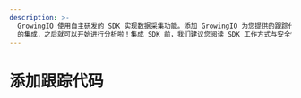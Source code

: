 ```yaml
---
description: >-
  GrowingIO 使用自主研发的 SDK 实现数据采集功能。添加 GrowingIO 为您提供的跟踪代码即可完成 SDK
  的集成，之后就可以开始进行分析啦！集成 SDK 前，我们建议您阅读 SDK 工作方式与安全性说明。
---
```


# 添加跟踪代码

